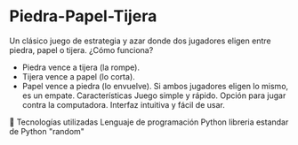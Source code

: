 # Piedra-Papel-Tijera

Un clásico juego de estrategia y azar donde dos jugadores eligen entre piedra, papel o tijera.
¿Cómo funciona?
* Piedra vence a tijera (la rompe).
* Tijera vence a papel (lo corta).
* Papel vence a piedra (lo envuelve).
Si ambos jugadores eligen lo mismo, es un empate.
Características
Juego simple y rápido.
Opción para jugar contra la computadora.
Interfaz intuitiva y fácil de usar.

🔧 Tecnologías utilizadas
Lenguaje de programación Python
libreria estandar de Python "random"
